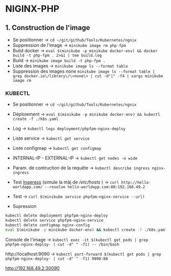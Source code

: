 # NIGINX-PHP

## 1. Construction de l'image


- Se positionner -> `cd ~/git/github/Tools/Kubernetes/ngnix`
- Suppression de l'image -> `minikube image rm php-fpm`
- Build docker -> `eval $(minikube -p minikube docker-env) && docker build -t php-fpm . 2>&1 | tee build.log`
- Build -> `minikube image build -t php-fpm .`
- Liste des images -> `minikube image ls --format table`
- Suppression des images *none* `minikube image ls --format table | grep docker.io\/library\/\<none\> | cut -d"|" -f4 | xargs minikube image rm`


### KUBECTL


- Se positionner -> `cd ~/git/github/Tools/Kubernetes/ngnix`
- Déploiement -> `eval $(minikube -p minikube docker-env) && kubectl create -f ./k8s.yaml`
- Log -> `kubectl logs deployment/phpfpm-nginx-deploy`
- Liste service -> `kubectl get service`
- Liste configmap -> `kubectl get configmap`
- INTERNAL-IP - EXTERNAL-IP -> `kubectl get nodes -o wide`
- Param. de contruction de la requête -> `kubectl describe ingress nginx-ingress`
- Test [Ingeress](https://blog.knoldus.com/how-to-create-ingress-rules-in-kubernetes-using-minikube/#what-is-ingress) (simule la màj de */etc/hosts* ) -> `curl http://hello-worldapp.com/ --resolve hello-worldapp.com:80:192.168.49.2`
- Test -> `curl $(minikube service phpfpm-nginx-service --url)`

- Supression

```bash
kubectl delete deployment phpfpm-nginx-deploy
kubectl delete service phpfpm-nginx-service
kubectl delete configmap nginx-config
eval $(minikube -p minikube docker-env) && kubectl create -f ./k8s.yaml
```

Console de l'image -> `kubectl exec -it $(kubectl get pods | grep phpfpm-nginx-deploy- | cut -d" " -f1) -- /bin/bash`


http://localhost:9090 -> `kubectl port-forward $(kubectl get pods | grep phpfpm-nginx-deploy- | cut -d" " -f1) 9090:80`


http://192.168.49.2:30090